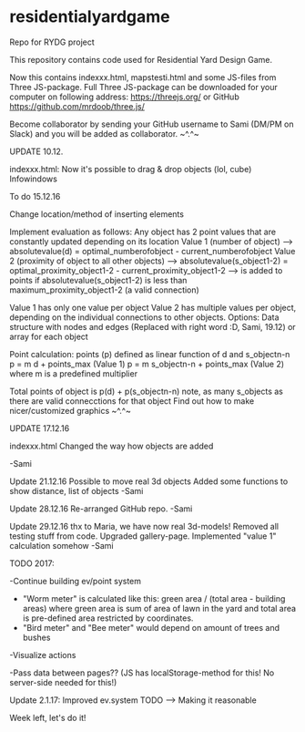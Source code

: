 # residentialyardgame
Repo for RYDG project

This repository contains code used for Residential Yard Design Game.

Now this contains indexxx.html, mapstesti.html and some JS-files from Three JS-package. Full Three JS-package can be downloaded for your computer on following address: https://threejs.org/ or GitHub https://github.com/mrdoob/three.js/

Become collaborator by sending your GitHub username to Sami (DM/PM on Slack) and you will be added as collaborator.
~^.^~

UPDATE 10.12.

indexxx.html: Now it's possible to drag & drop objects (lol, cube) Infowindows

To do 15.12.16

Change location/method of inserting elements

Implement evaluation as follows: Any object has 2 point values that are constantly updated depending on its location Value 1 (number of object) --> absolutevalue(d) = optimal_numberofobject - current_numberofobject Value 2 (proximity of object to all other objects) --> absolutevalue(s_object1-2) = optimal_proximity_object1-2 - current_proximity_object1-2 --> is added to points if absolutevalue(s_object1-2) is less than maximum_proximity_object1-2 (a valid connection)

Value 1 has only one value per object Value 2 has multiple values per object, depending on the individual connections to other objects. Options: Data structure with nodes and edges (Replaced with right word :D, Sami, 19.12) or array for each object

Point calculation: points (p) defined as linear function of d and s_objectn-n p = m d + points_max (Value 1) p = m s_objectn-n + points_max (Value 2) where m is a predefined multiplier

Total points of object is p(d) + p(s_objectn-n) note, as many s_objects as there are valid connecctions for that object
Find out how to make nicer/customized graphics
~^.^~

UPDATE 17.12.16

indexxx.html Changed the way how objects are added

-Sami

Update 21.12.16 Possible to move real 3d objects Added some functions to show distance, list of objects -Sami

Update 28.12.16 Re-arranged GitHub repo. -Sami

Update 29.12.16 thx to Maria, we have now real 3d-models! Removed all testing stuff from code. Upgraded gallery-page. Implemented "value 1" calculation somehow -Sami

TODO 2017:

-Continue building ev/point system

  - "Worm meter" is calculated like this: green area / (total area - building areas) where green area is sum of area of lawn in the yard and total area is pre-defined area restricted by coordinates.
  - "Bird meter" and "Bee meter" would depend on amount of trees and bushes

-Visualize actions

-Pass data between pages?? (JS has localStorage-method for this! No server-side needed for this!)

Update 2.1.17: Improved ev.system
TODO --> Making it reasonable

Week left, let's do it!
